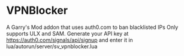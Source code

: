 # VPNBlocker

A Garry's Mod addon that uses auth0.com to ban blacklisted IPs
Only supports ULX and SAM.
Generate your API key at https://auth0.com/signals/api/signup and enter it in lua/autorun/server/sv_vpnblocker.lua
